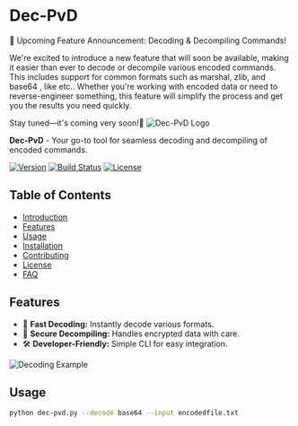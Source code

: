 # Dec-PvD

📢 Upcoming Feature Announcement: Decoding & Decompiling Commands!

We're excited to introduce a new feature that will soon be available, making it easier than ever to decode or decompile various encoded commands. This includes support for common formats such as marshal, zlib, and base64 , like etc.. Whether you're working with encoded data or need to reverse-engineer something, this feature will simplify the process and get you the results you need quickly.

Stay tuned—it's coming very soon!🔔
![Dec-PvD Logo](https://your-link-to-logo.png)

**Dec-PvD** - Your go-to tool for seamless decoding and decompiling of encoded commands.

[![Version](https://img.shields.io/badge/version-1.0-blue)](https://your-version-link)
[![Build Status](https://img.shields.io/badge/build-passing-brightgreen)](https://ci.example.com/build-status)
[![License](https://img.shields.io/badge/license-MIT-green)](https://github.com/your-repo/LICENSE)

## Table of Contents
- [Introduction](#introduction)
- [Features](#features)
- [Usage](#usage)
- [Installation](#installation)
- [Contributing](#contributing)
- [License](#license)
- [FAQ](#faq)

## Features

- 🚀 **Fast Decoding:** Instantly decode various formats.
- 🔐 **Secure Decompiling:** Handles encrypted data with care.
- 🛠️ **Developer-Friendly:** Simple CLI for easy integration.

![Decoding Example](https://your-link-to-gif.gif)

## Usage

```bash
python dec-pvd.py --decode base64 --input encodedfile.txt
